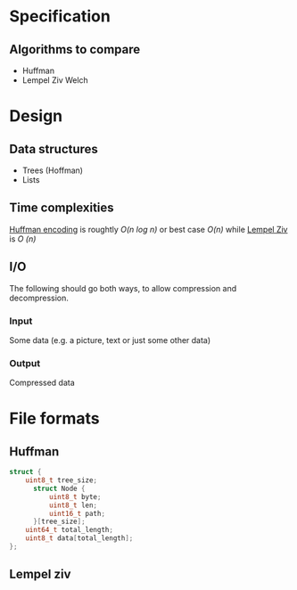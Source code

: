 # Specification

## Algorithms to compare
- Huffman
- Lempel Ziv Welch

# Design
## Data structures
- Trees (Hoffman)
- Lists

## Time complexities
[Huffman encoding](https://en.wikipedia.org/wiki/Huffman_coding) is roughtly 
 _O(n log n)_ or best case _O(n)_ while [Lempel
 Ziv](https://en.wikipedia.org/wiki/Lempel-Ziv_complexity) is _O (n)_ 
 
## I/O
The following should go both ways, to allow compression and decompression.
### Input 
Some data (e.g. a picture, text or just some other data)
### Output
Compressed data

# File formats
## Huffman
```cpp
struct {
    uint8_t tree_size;
      struct Node {
          uint8_t byte;
          uint8_t len;
          uint16_t path;
      }[tree_size];
    uint64_t total_length;
    uint8_t data[total_length];
};
```

## Lempel ziv
